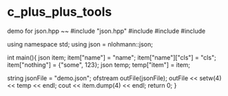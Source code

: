 # c_plus_plus_tools
demo for json.hpp
~~
#include "json.hpp"
#include <string>
#include <iostream>
#include <fstream>
 
using namespace std;
using json = nlohmann::json;

int main(){
  json item;
  item["name"] = "name";
  item["name"]["cls"] = "cls";
  item["nothing"] = {"some", 123};
  json temp;
  temp["item"] = item;
  
  string jsonFile = "demo.json";
  ofstream outFile(jsonFile);
  outFile << setw(4) << temp << endl;
  cout << item.dump(4) << endl;
  return 0;
}
~~~
